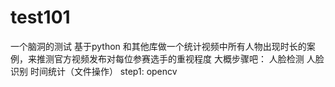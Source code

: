 # test101
一个脑洞的测试
基于python 和其他库做一个统计视频中所有人物出现时长的案例，来推测官方视频发布对每位参赛选手的重视程度
大概步骤吧：
  人脸检测
  人脸识别
  时间统计（文件操作）
step1: opencv
